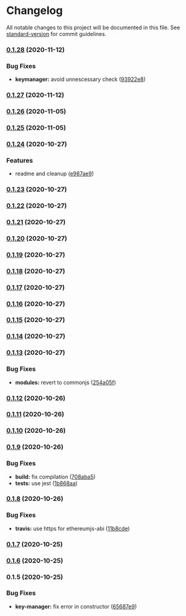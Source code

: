 # Changelog

All notable changes to this project will be documented in this file. See [standard-version](https://github.com/conventional-changelog/standard-version) for commit guidelines.

### [0.1.28](https://github.com/rryter/solidity-playground/compare/v0.1.27...v0.1.28) (2020-11-12)


### Bug Fixes

* **keymanager:** avoid unnescessary check ([93922e8](https://github.com/rryter/solidity-playground/commit/93922e8e91f1121d7b473e7d2a4ff37fb1e96759))

### [0.1.27](https://github.com/rryter/solidity-playground/compare/v0.1.26...v0.1.27) (2020-11-12)

### [0.1.26](https://github.com/rryter/solidity-playground/compare/v0.1.25...v0.1.26) (2020-11-05)

### [0.1.25](https://github.com/rryter/solidity-playground/compare/v0.1.24...v0.1.25) (2020-11-05)

### [0.1.24](https://github.com/rryter/solidity-playground/compare/v0.1.23...v0.1.24) (2020-10-27)


### Features

* readme and cleanup ([e987ae9](https://github.com/rryter/solidity-playground/commit/e987ae962b0248b91df1de266be93f5f2724df37))

### [0.1.23](https://github.com/rryter/solidity-playground/compare/v0.1.22...v0.1.23) (2020-10-27)

### [0.1.22](https://github.com/rryter/solidity-playground/compare/v0.1.21...v0.1.22) (2020-10-27)

### [0.1.21](https://github.com/rryter/solidity-playground/compare/v0.1.20...v0.1.21) (2020-10-27)

### [0.1.20](https://github.com/rryter/solidity-playground/compare/v0.1.19...v0.1.20) (2020-10-27)

### [0.1.19](https://github.com/rryter/solidity-playground/compare/v0.1.18...v0.1.19) (2020-10-27)

### [0.1.18](https://github.com/rryter/solidity-playground/compare/v0.1.17...v0.1.18) (2020-10-27)

### [0.1.17](https://github.com/rryter/solidity-playground/compare/v0.1.16...v0.1.17) (2020-10-27)

### [0.1.16](https://github.com/rryter/solidity-playground/compare/v0.1.15...v0.1.16) (2020-10-27)

### [0.1.15](https://github.com/rryter/solidity-playground/compare/v0.1.14...v0.1.15) (2020-10-27)

### [0.1.14](https://github.com/rryter/solidity-playground/compare/v0.1.13...v0.1.14) (2020-10-27)

### [0.1.13](https://github.com/rryter/solidity-playground/compare/v0.1.12...v0.1.13) (2020-10-27)


### Bug Fixes

* **modules:** revert to commonjs ([254a05f](https://github.com/rryter/solidity-playground/commit/254a05fba3e6ad0ff96a7c4d80ea9f9f81e0a510))

### [0.1.12](https://github.com/rryter/solidity-playground/compare/v0.1.11...v0.1.12) (2020-10-26)

### [0.1.11](https://github.com/rryter/solidity-playground/compare/v0.1.10...v0.1.11) (2020-10-26)

### [0.1.10](https://github.com/rryter/solidity-playground/compare/v0.1.9...v0.1.10) (2020-10-26)

### [0.1.9](https://github.com/rryter/solidity-playground/compare/v0.1.8...v0.1.9) (2020-10-26)


### Bug Fixes

* **build:** fix compilation ([708aba5](https://github.com/rryter/solidity-playground/commit/708aba5e614340fd9f5789356cb904d5ccd3da5e))
* **tests:** use jest ([1b868aa](https://github.com/rryter/solidity-playground/commit/1b868aa7d8b7d847c54adae07f46a881fde4fb2b))

### [0.1.8](https://github.com/rryter/solidity-playground/compare/v0.1.7...v0.1.8) (2020-10-26)


### Bug Fixes

* **travis:** use https for ethereumjs-abi ([11b8cde](https://github.com/rryter/solidity-playground/commit/11b8cdeeff7b236b128f2aac38db99f56c2101f3))

### [0.1.7](https://github.com/rryter/solidity-playground/compare/v0.1.6...v0.1.7) (2020-10-25)

### [0.1.6](https://github.com/rryter/solidity-playground/compare/v0.1.5...v0.1.6) (2020-10-25)

### 0.1.5 (2020-10-25)


### Bug Fixes

* **key-manager:** fix error in constructor ([65687e9](https://github.com/rryter/solidity-playground/commit/65687e90c15a4567d1d12de490b11f8c1ed69ecf))
